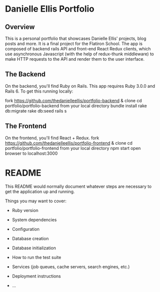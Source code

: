 # Danielle Ellis Portfolio 

## Overview 
This is a personal portfolio that showcases Danielle Ellis' projects, blog posts and more. It is a final project for the Flatiron School. The app is composed of backend rails API and front-end React Redux clients, which use asynchronous Javascript (with the help of redux-thunk middleware) to make HTTP requests to the API and render them to the user interface.

## The Backend
On the backend, you'll find Ruby on Rails. This app requires Ruby 3.0.0 and Rails 6. To get this running locally:

fork https://github.com/thedanielleellis/portfolio-backend & clone
cd portfolio/portfolio-backend from your local directory
bundle install
rake db:migrate
rake db:seed
rails s

## The Frontend
On the frontend, you'll find React + Redux.
fork https://github.com/thedanielleellis/portfolio-frontend & clone
cd portfolio/portfolio-frontend from your local directory
npm start
open browser to localhost:3000

# README

This README would normally document whatever steps are necessary to get the
application up and running.

Things you may want to cover:

* Ruby version

* System dependencies

* Configuration

* Database creation

* Database initialization

* How to run the test suite

* Services (job queues, cache servers, search engines, etc.)

* Deployment instructions

* ...
